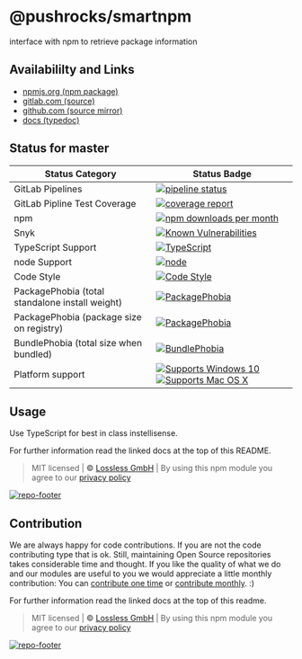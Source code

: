 # @pushrocks/smartnpm
interface with npm to retrieve package information

## Availabililty and Links
* [npmjs.org (npm package)](https://www.npmjs.com/package/@pushrocks/smartnpm)
* [gitlab.com (source)](https://gitlab.com/pushrocks/smartnpm)
* [github.com (source mirror)](https://github.com/pushrocks/smartnpm)
* [docs (typedoc)](https://pushrocks.gitlab.io/smartnpm/)

## Status for master

Status Category | Status Badge
-- | --
GitLab Pipelines | [![pipeline status](https://gitlab.com/pushrocks/smartnpm/badges/master/pipeline.svg)](https://lossless.cloud)
GitLab Pipline Test Coverage | [![coverage report](https://gitlab.com/pushrocks/smartnpm/badges/master/coverage.svg)](https://lossless.cloud)
npm | [![npm downloads per month](https://badgen.net/npm/dy/@pushrocks/smartnpm)](https://lossless.cloud)
Snyk | [![Known Vulnerabilities](https://badgen.net/snyk/pushrocks/smartnpm)](https://lossless.cloud)
TypeScript Support | [![TypeScript](https://badgen.net/badge/TypeScript/>=%203.x/blue?icon=typescript)](https://lossless.cloud)
node Support | [![node](https://img.shields.io/badge/node->=%2010.x.x-blue.svg)](https://nodejs.org/dist/latest-v10.x/docs/api/)
Code Style | [![Code Style](https://badgen.net/badge/style/prettier/purple)](https://lossless.cloud)
PackagePhobia (total standalone install weight) | [![PackagePhobia](https://badgen.net/packagephobia/install/@pushrocks/smartnpm)](https://lossless.cloud)
PackagePhobia (package size on registry) | [![PackagePhobia](https://badgen.net/packagephobia/publish/@pushrocks/smartnpm)](https://lossless.cloud)
BundlePhobia (total size when bundled) | [![BundlePhobia](https://badgen.net/bundlephobia/minzip/@pushrocks/smartnpm)](https://lossless.cloud)
Platform support | [![Supports Windows 10](https://badgen.net/badge/supports%20Windows%2010/yes/green?icon=windows)](https://lossless.cloud) [![Supports Mac OS X](https://badgen.net/badge/supports%20Mac%20OS%20X/yes/green?icon=apple)](https://lossless.cloud)

## Usage

Use TypeScript for best in class instellisense.

For further information read the linked docs at the top of this README.

> MIT licensed | **&copy;** [Lossless GmbH](https://lossless.gmbh)
> | By using this npm module you agree to our [privacy policy](https://lossless.gmbH/privacy.html)

[![repo-footer](https://pushrocks.gitlab.io/assets/repo-footer.svg)](https://push.rocks)

## Contribution

We are always happy for code contributions. If you are not the code contributing type that is ok. Still, maintaining Open Source repositories takes considerable time and thought. If you like the quality of what we do and our modules are useful to you we would appreciate a little monthly contribution: You can [contribute one time](https://lossless.link/contribute-onetime) or [contribute monthly](https://lossless.link/contribute). :)

For further information read the linked docs at the top of this readme.

> MIT licensed | **&copy;** [Lossless GmbH](https://lossless.gmbh)
| By using this npm module you agree to our [privacy policy](https://lossless.gmbH/privacy)

[![repo-footer](https://lossless.gitlab.io/publicrelations/repofooter.svg)](https://maintainedby.lossless.com)
